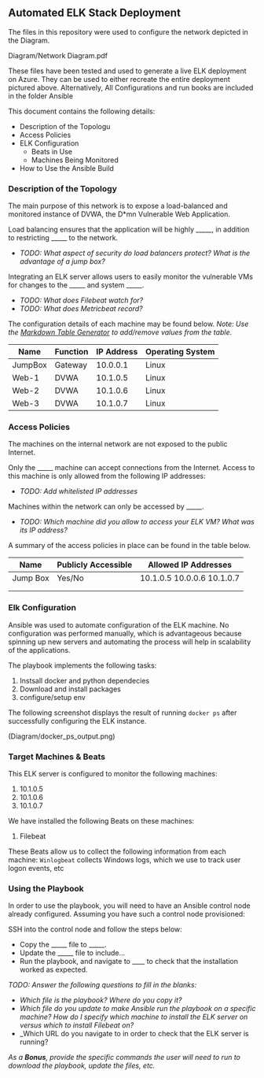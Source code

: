 ## Automated ELK Stack Deployment

The files in this repository were used to configure the network depicted in the Diagram. 

Diagram/Network Diagram.pdf


These files have been tested and used to generate a live ELK deployment on Azure. They can be used to either recreate the entire deployment pictured above. Alternatively, All Configurations and run books are included in the folder Ansible 

 
This document contains the following details:
- Description of the Topologu
- Access Policies
- ELK Configuration
  - Beats in Use
  - Machines Being Monitored
- How to Use the Ansible Build


### Description of the Topology

The main purpose of this network is to expose a load-balanced and monitored instance of DVWA, the D*mn Vulnerable Web Application.

Load balancing ensures that the application will be highly _____, in addition to restricting _____ to the network.
- _TODO: What aspect of security do load balancers protect? What is the advantage of a jump box?_

Integrating an ELK server allows users to easily monitor the vulnerable VMs for changes to the _____ and system _____.
- _TODO: What does Filebeat watch for?_
- _TODO: What does Metricbeat record?_

The configuration details of each machine may be found below.
_Note: Use the [Markdown Table Generator](http://www.tablesgenerator.com/markdown_tables) to add/remove values from the table_.

| Name     | Function | IP Address | Operating System |
|----------|----------|------------|------------------|
| JumpBox  | Gateway  | 10.0.0.1   | Linux            |
| Web-1    | DVWA     | 10.1.0.5   | Linux            |
| Web-2    | DVWA     | 10.1.0.6   | Linux            |
| Web-3    | DVWA     | 10.1.0.7   | Linux            |

### Access Policies

The machines on the internal network are not exposed to the public Internet. 

Only the _____ machine can accept connections from the Internet. Access to this machine is only allowed from the following IP addresses:
- _TODO: Add whitelisted IP addresses_

Machines within the network can only be accessed by _____.
- _TODO: Which machine did you allow to access your ELK VM? What was its IP address?_

A summary of the access policies in place can be found in the table below.

| Name     | Publicly Accessible | Allowed IP Addresses          |
|----------|---------------------|----------------------         |
| Jump Box | Yes/No              | 10.1.0.5 10.0.0.6 10.1.0.7    |
|          |                     |                               |
|          |                     |                               |

### Elk Configuration

Ansible was used to automate configuration of the ELK machine. No configuration was performed manually, which is advantageous because spinning up new servers and automating the process will help in scalability of the applications. 


The playbook implements the following tasks:
1. Instsall docker and python dependecies
2. Download and install packages
3. configure/setup env

The following screenshot displays the result of running `docker ps` after successfully configuring the ELK instance.

(Diagram/docker_ps_output.png)

### Target Machines & Beats
This ELK server is configured to monitor the following machines:
1. 10.1.0.5
2. 10.1.0.6
3. 10.1.0.7

We have installed the following Beats on these machines:
1. Filebeat

These Beats allow us to collect the following information from each machine:
`Winlogbeat` collects Windows logs, which we use to track user logon events, etc

### Using the Playbook
In order to use the playbook, you will need to have an Ansible control node already configured. Assuming you have such a control node provisioned: 

SSH into the control node and follow the steps below:
- Copy the _____ file to _____.
- Update the _____ file to include...
- Run the playbook, and navigate to ____ to check that the installation worked as expected.

_TODO: Answer the following questions to fill in the blanks:_
- _Which file is the playbook? Where do you copy it?_
- _Which file do you update to make Ansible run the playbook on a specific machine? How do I specify which machine to install the ELK server on versus which to install Filebeat on?_
- _Which URL do you navigate to in order to check that the ELK server is running?

_As a **Bonus**, provide the specific commands the user will need to run to download the playbook, update the files, etc._
